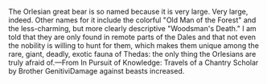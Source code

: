 The Orlesian great bear is so named because it is very large. Very large, indeed. Other names for it include the colorful "Old Man of the Forest" and the less-charming, but more clearly descriptive "Woodsman's Death." I am told that they are only found in remote parts of the Dales and that not even the nobility is willing to hunt for them, which makes them unique among the rare, giant, deadly, exotic fauna of Thedas: the only thing the Orlesians are truly afraid of.—From In Pursuit of Knowledge: Travels of a Chantry Scholar by Brother GenitiviDamage against beasts increased.
